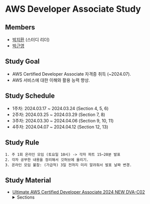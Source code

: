 # AWS Developer Associate Study

## Members

- [박지환](https://github.com/aptheparker) (스터디 리더)
- [박근영](https://github.com/Sebyeol23)

## Study Goal

- AWS Certified Developer Associate 자격증 취득 (~2024.07).
- AWS 서비스에 대한 이해와 활용 능력 향상.

## Study Schedule

- 1주차: 2024.03.17 ~ 2024.03.24 (Section 4, 5, 6)
- 2주차: 2024.03.25 ~ 2024.03.29 (Section 7, 8)
- 3주차: 2024.03.30 ~ 2024.04.06 (Section 9, 10, 11)
- 4주차: 2024.04.07 ~ 2024.04.12 (Section 12, 13)

## Study Rule

```
1. 주 1회 온라인 모임 (토요일 10시) -> 각자 파트 15~20분 발표
2. 각자 공부한 내용을 정리해서 깃허브에 올리기.
3. 온라인 모임 불참: (가급적) 3일 전까지 미리 알려줘서 발표 날짜 변경.
```

## Study Material

- [Ultimate AWS Certified Developer Associate 2024 NEW DVA-C02](https://www.udemy.com/share/101WgC3@htHqFfYBfVBcDYA8zfB0IIntjwtVntJ19xRjWHa29fAbwrVi5kZnp3kqdhjL2j4ixA==/)
  <details>
  <summary>Sections</summary>
  4. IAM & AWS CLI<br>
  5. EC2 Fundamentals<br>
  6. EC2 Instance Storage<br>
  7. ELB + ASG<br>
  8. RDS + Aurora + ElastiCache<br>
  9. Route 53<br>
  10. VPC<br>
  11. S3<br>
  12. CLI, SDK, IAM Roles & Policies<br>
  13. Advanced AWS S3<br>
  14. S3 Security<br>
  15. CloudFront<br>
  16. ECS, ECR & Fargate - Docker in AWS<br>
  17. Elastic Beanstalk<br>
  18. CloudFormation<br>
  19. SQS, SNS, Kinesis<br>
  20. CloudWatch, X-Ray & CloudTrail<br>
  21. Lambda<br>
  22. DynamoDB<br>
  23. API Gateway<br>
  24. CI/CD: CodeCommit, CodePipeline, CodeBuild, CodeDeploy<br>
  25. Serverless Application Model (SAM)<br>
  26. Cloud Development Kit (CDK)<br>
  27. Cognito User Pools, Cognito Identity Pools, Cognito Sync<br>
  28. Step Functions, AppSync<br>
  29. Advanced Identity<br>
  30. Security: KMS, Encryption SDK, SSM Parameter Store, IAM & STS<br>
  31. Other Services<br>
  </details>
